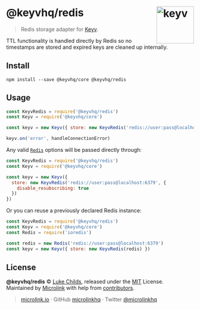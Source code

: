 # @keyvhq/redis [<img width="100" align="right" src="https://keyv.js.org/media/logo-sunset.svg" alt="keyv">](https://github.com/microlinkhq/keyv)

> Redis storage adapter for [Keyv](https://github.com/microlinkhq/keyv).

TTL functionality is handled directly by Redis so no timestamps are stored and expired keys are cleaned up internally.

## Install

```shell
npm install --save @keyvhq/core @keyvhq/redis
```

## Usage

```js
const KeyvRedis = require('@keyvhq/redis')
const Keyv = require('@keyvhq/core')

const keyv = new Keyv({ store: new KeyvRedis('redis://user:pass@localhost:6379') })

keyv.on('error', handleConnectionError)
```

Any valid [`Redis`](https://github.com/luin/ioredis#connect-to-redis) options will be passed directly through:

```js
const KeyvRedis = require('@keyvhq/redis')
const Keyv = require('@keyvhq/core')

const keyv = new Keyv({
  store: new KeyvRedis('redis://user:pass@localhost:6379', {
    disable_resubscribing: true
  })
})
```

Or you can reuse a previously declared Redis instance:

```js
const KeyvRedis = require('@keyvhq/redis')
const Keyv = require('@keyvhq/core')
const Redis = require('ioredis')

const redis = new Redis('redis://user:pass@localhost:6379')
const keyv = new Keyv({ store: new KeyvRedis(redis) })
```

## License

**@keyvhq/redis** © [Luke Childs](https://lukechilds.co), released under the [MIT](https://github.com/microlinkhq/keyv/blob/master/LICENSE.md) License.<br/>
Maintained by [Microlink](https://microlink.io) with help from [contributors](https://github.com/microlinkhq/keyv/contributors).

> [microlink.io](https://microlink.io) · GitHub [microlinkhq](https://github.com/microlinkhq) · Twitter [@microlinkhq](https://twitter.com/microlinkhq)
